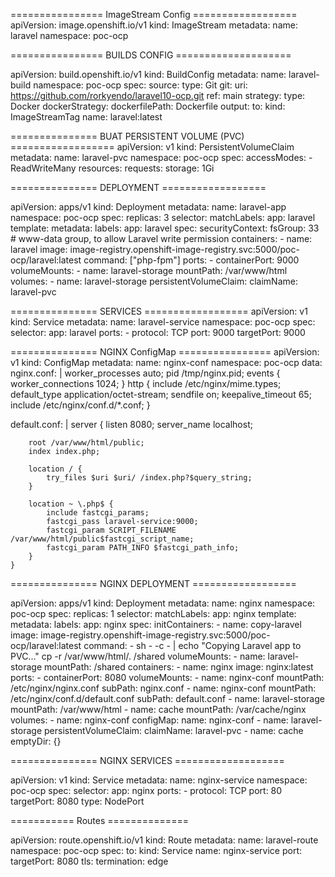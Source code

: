 ================ ImageStream Config ==================
apiVersion: image.openshift.io/v1
kind: ImageStream
metadata:
  name: laravel
  namespace: poc-ocp

================ BUILDS CONFIG ====================

apiVersion: build.openshift.io/v1
kind: BuildConfig
metadata:
  name: laravel-build
  namespace: poc-ocp
spec:
  source:
    type: Git
    git:
      uri: https://github.com/rorkyendo/laravel10-ocp.git
      ref: main
  strategy:
    type: Docker
    dockerStrategy:
      dockerfilePath: Dockerfile
  output:
    to:
      kind: ImageStreamTag
      name: laravel:latest

=============== BUAT PERSISTENT VOLUME (PVC) ==================
apiVersion: v1
kind: PersistentVolumeClaim
metadata:
  name: laravel-pvc
  namespace: poc-ocp
spec:
  accessModes:
    - ReadWriteMany
  resources:
    requests:
      storage: 1Gi

=============== DEPLOYMENT ==================

apiVersion: apps/v1
kind: Deployment
metadata:
  name: laravel-app
  namespace: poc-ocp
spec:
  replicas: 3
  selector:
    matchLabels:
      app: laravel
  template:
    metadata:
      labels:
        app: laravel
    spec:
      securityContext:
        fsGroup: 33  # www-data group, to allow Laravel write permission
      containers:
        - name: laravel
          image: image-registry.openshift-image-registry.svc:5000/poc-ocp/laravel:latest
          command: ["php-fpm"]
          ports:
            - containerPort: 9000
          volumeMounts:
            - name: laravel-storage
              mountPath: /var/www/html
      volumes:
        - name: laravel-storage
          persistentVolumeClaim:
            claimName: laravel-pvc

=============== SERVICES ==================
apiVersion: v1
kind: Service
metadata:
  name: laravel-service
  namespace: poc-ocp
spec:
  selector:
    app: laravel
  ports:
    - protocol: TCP
      port: 9000
      targetPort: 9000

=============== NGINX ConfigMap ================
apiVersion: v1
kind: ConfigMap
metadata:
  name: nginx-conf
  namespace: poc-ocp
data:
  nginx.conf: |
    worker_processes auto;
    pid /tmp/nginx.pid;
    events {
        worker_connections 1024;
    }
    http {
        include       /etc/nginx/mime.types;
        default_type  application/octet-stream;
        sendfile        on;
        keepalive_timeout  65;
        include /etc/nginx/conf.d/*.conf;
    }

  default.conf: |
    server {
        listen 8080;
        server_name localhost;

        root /var/www/html/public;
        index index.php;

        location / {
            try_files $uri $uri/ /index.php?$query_string;
        }

        location ~ \.php$ {
            include fastcgi_params;
            fastcgi_pass laravel-service:9000;
            fastcgi_param SCRIPT_FILENAME /var/www/html/public$fastcgi_script_name;
            fastcgi_param PATH_INFO $fastcgi_path_info;
        }
    }

=============== NGINX DEPLOYMENT ==================

apiVersion: apps/v1
kind: Deployment
metadata:
  name: nginx
  namespace: poc-ocp
spec:
  replicas: 1
  selector:
    matchLabels:
      app: nginx
  template:
    metadata:
      labels:
        app: nginx
    spec:
      initContainers:
        - name: copy-laravel
          image: image-registry.openshift-image-registry.svc:5000/poc-ocp/laravel:latest
          command:
            - sh
            - -c
            - |
              echo "Copying Laravel app to PVC..."
              cp -r /var/www/html/. /shared
          volumeMounts:
            - name: laravel-storage
              mountPath: /shared
      containers:
        - name: nginx
          image: nginx:latest
          ports:
            - containerPort: 8080
          volumeMounts:
            - name: nginx-conf
              mountPath: /etc/nginx/nginx.conf
              subPath: nginx.conf
            - name: nginx-conf
              mountPath: /etc/nginx/conf.d/default.conf
              subPath: default.conf
            - name: laravel-storage
              mountPath: /var/www/html
            - name: cache
              mountPath: /var/cache/nginx
      volumes:
        - name: nginx-conf
          configMap:
            name: nginx-conf
        - name: laravel-storage
          persistentVolumeClaim:
            claimName: laravel-pvc
        - name: cache
          emptyDir: {}

=============== NGINX SERVICES ===================

apiVersion: v1
kind: Service
metadata:
  name: nginx-service
  namespace: poc-ocp
spec:
  selector:
    app: nginx
  ports:
    - protocol: TCP
      port: 80
      targetPort: 8080
  type: NodePort


=========== Routes ==============

apiVersion: route.openshift.io/v1
kind: Route
metadata:
  name: laravel-route
  namespace: poc-ocp
spec:
  to:
    kind: Service
    name: nginx-service
  port:
    targetPort: 8080
  tls:
    termination: edge

